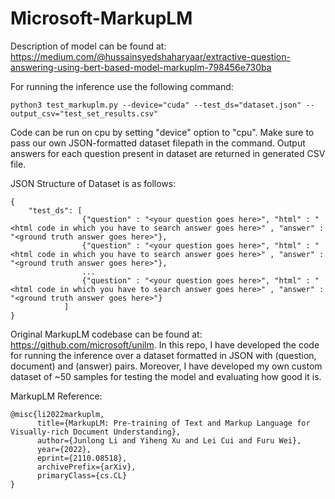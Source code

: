 # Microsoft-MarkupLM

Description of model can be found at: https://medium.com/@hussainsyedshaharyaar/extractive-question-answering-using-bert-based-model-markuplm-798456e730ba

For running the inference use the following command:

`python3 test_markuplm.py --device="cuda" --test_ds="dataset.json" --output_csv="test_set_results.csv"`

Code can be run on cpu by setting "device" option to "cpu". Make sure to pass our own JSON-formatted dataset filepath in the command. Output answers for each question present in dataset are returned in generated CSV file.

JSON Structure of Dataset is as follows:

```
{
    "test_ds": [
                {"question" : "<your question goes here>", "html" : "<html code in which you have to search answer goes here>" , "answer" : "<ground truth answer goes here>"},
                {"question" : "<your question goes here>", "html" : "<html code in which you have to search answer goes here>" , "answer" : "<ground truth answer goes here>"},
                ...
                {"question" : "<your question goes here>", "html" : "<html code in which you have to search answer goes here>" , "answer" : "<ground truth answer goes here>"}
            ]
}
```

Original MarkupLM codebase can be found at: https://github.com/microsoft/unilm. In this repo, I have developed the code for running the inference over a dataset formatted in JSON with (question, document) and (answer) pairs. Moreover, I have developed my own custom dataset of ~50 samples for testing the model and evaluating how good it is.

MarkupLM Reference:

```
@misc{li2022markuplm,
      title={MarkupLM: Pre-training of Text and Markup Language for Visually-rich Document Understanding}, 
      author={Junlong Li and Yiheng Xu and Lei Cui and Furu Wei},
      year={2022},
      eprint={2110.08518},
      archivePrefix={arXiv},
      primaryClass={cs.CL}
}
```
